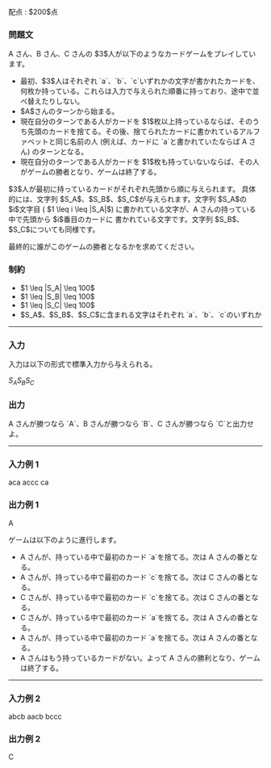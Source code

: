 
<div>

<span>

<span>

<p>
配点 : $200$点
</p>

<div>

<section>

### **問題文**

<p>
A さん、B さん、C さんの $3$人が以下のようなカードゲームをプレイしています。
</p>

<ul>

<li>
最初、$3$人はそれぞれ `a`、`b`、`c`いずれかの文字が書かれたカードを、何枚か持っている。これらは入力で与えられた順番に持っており、途中で並べ替えたりしない。
</li>

<li>
$A$さんのターンから始まる。
</li>

<li>
現在自分のターンである人がカードを $1$枚以上持っているならば、そのうち先頭のカードを捨てる。その後、捨てられたカードに書かれているアルファベットと同じ名前の人 (例えば、カードに `a`と書かれていたならば A さん) のターンとなる。
</li>

<li>
現在自分のターンである人がカードを $1$枚も持っていないならば、その人がゲームの勝者となり、ゲームは終了する。
</li>

</ul>

<p>
$3$人が最初に持っているカードがそれぞれ先頭から順に与えられます。
具体的には、文字列 $S_A$、$S_B$、$S_C$が与えられます。文字列 $S_A$の $i$文字目 ( $1 \leq i \leq |S_A|$) に書かれている文字が、A さんの持っている中で先頭から $i$番目のカードに
書かれている文字です。文字列 $S_B$、 $S_C$についても同様です。
</p>

<p>
最終的に誰がこのゲームの勝者となるかを求めてください。
</p>

</section>

</div>

<div>

<section>

### **制約**

<ul>

<li>
$1 \leq |S_A| \leq 100$
</li>

<li>
$1 \leq |S_B| \leq 100$
</li>

<li>
$1 \leq |S_C| \leq 100$
</li>

<li>
$S_A$、$S_B$、$S_C$に含まれる文字はそれぞれ `a`、`b`、`c`のいずれか
</li>

</ul>

</section>

</div>

---

<div>

<div>

<section>

### **入力**

<p>
入力は以下の形式で標準入力から与えられる。
</p>

<div>

$S_A$$S_B$$S_C$
</div>

</section>

</div>

<div>

<section>

### **出力**

<p>
A さんが勝つなら `A`、B さんが勝つなら `B`、C さんが勝つなら `C`と出力せよ。
</p>

</section>

</div>

</div>

---

<div>

<section>

### **入力例 1**

<div>

aca
accc
ca

</div>

</section>

</div>

<div>

<section>

### **出力例 1**

<div>

A

</div>

<p>
ゲームは以下のように進行します。
</p>

<ul>

<li>
A さんが、持っている中で最初のカード `a`を捨てる。次は A さんの番となる。
</li>

<li>
A さんが、持っている中で最初のカード `c`を捨てる。次は C さんの番となる。
</li>

<li>
C さんが、持っている中で最初のカード `c`を捨てる。次は C さんの番となる。
</li>

<li>
C さんが、持っている中で最初のカード `a`を捨てる。次は A さんの番となる。
</li>

<li>
A さんが、持っている中で最初のカード `a`を捨てる。次は A さんの番となる。
</li>

<li>
A さんはもう持っているカードがない。よって A さんの勝利となり、ゲームは終了する。
</li>

</ul>

</section>

</div>

---

<div>

<section>

### **入力例 2**

<div>

abcb
aacb
bccc

</div>

</section>

</div>

<div>

<section>

### **出力例 2**

<div>

C

</div>

</section>

</div>

</span>

</span>

</div>
